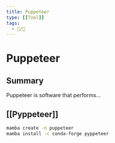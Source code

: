```yaml
---
title: Puppeteer
type: [[Tool]]
tags:
  - 📝/🌱
---
```


# Puppeteer

## Summary

Puppeteer is software that performs...

## [[Pyppeteer]]

```bash
mamba create -n puppeteer
mamba install -c conda-forge pyppeteer
```
